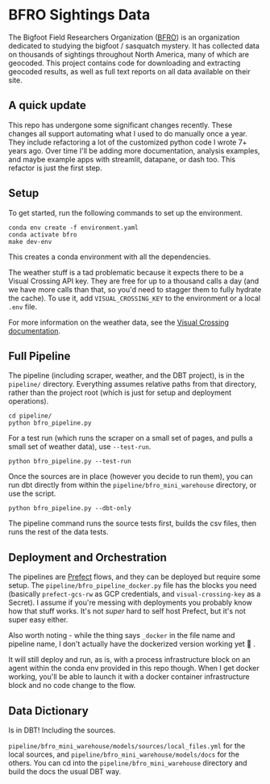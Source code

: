 # BFRO Sightings Data

The Bigfoot Field Researchers Organization ([BFRO](http://www.bfro.net/)) is an organization dedicated to studying the bigfoot / sasquatch mystery.
It has collected data on thousands of sightings throughout North America, many of which are geocoded.
This project contains code for downloading and extracting geocoded results, as well as full text reports on all data available on their site.

## A quick update

This repo has undergone some significant changes recently.
These changes all support automating what I used to do manually once a year.
They include refactoring a lot of the customized python code I wrote 7+ years ago.
Over time I'll be adding more documentation, analysis examples, and maybe example apps with streamlit, datapane, or dash too.
This refactor is just the first step.

## Setup 

To get started, run the following commands to set up the environment.

```shell
conda env create -f environment.yaml
conda activate bfro
make dev-env
```

This creates a conda environment with all the dependencies.

The weather stuff is a tad problematic because it expects there to be a Visual Crossing API key.
They are free for up to a thousand calls a day (and we have more calls than that, so you'd need to stagger them to fully hydrate the cache).
To use it, add `VISUAL_CROSSING_KEY` to the environment or a local `.env` file.

For more information on the weather data, see the [Visual Crossing documentation](https://www.visualcrossing.com/resources/documentation/weather-api/timeline-weather-api/).

## Full Pipeline

The pipeline (including scraper, weather, and the DBT project), is in the `pipeline/` directory.
Everything assumes relative paths from that directory, rather than the project root (which is just for setup and deployment operations).

```
cd pipeline/
python bfro_pipeline.py
```

For a test run (which runs the scraper on a small set of pages, and pulls a small set of weather data), use `--test-run`.

```
python bfro_pipeline.py --test-run
```

Once the sources are in place (however you decide to run them), you can run dbt directly from within the `pipeline/bfro_mini_warehouse` directory, or use the script.

```
python bfro_pipeline.py --dbt-only
```

The pipeline command runs the source tests first, builds the csv files, then runs the rest of the data tests.

## Deployment and Orchestration

The pipelines are [Prefect](https://www.prefect.io/) flows, and they can be deployed but require some setup.
The `pipeline/bfro_pipeline_docker.py` file has the blocks you need (basically `prefect-gcs-rw` as GCP credentials, and `visual-crossing-key` as a Secret).
I assume if you're messing with deployments you probably know how that stuff works.
It's not _super_ hard to self host Prefect, but it's not super easy either.

Also worth noting - while the thing says `_docker` in the file name and pipeline name, I don't actually have the dockerized version working yet 😬 .

It will still deploy and run, as is, with a process infrastructure block on an agent within the conda env provided in this repo though.
When I get docker working, you'll be able to launch it with a docker container infrastructure block and no code change to the flow.

## Data Dictionary

Is in DBT!
Including the sources.

`pipeline/bfro_mini_warehouse/models/sources/local_files.yml` for the local sources, and `pipeline/bfro_mini_warehouse/models/docs` for the others.
You can cd into the `pipeline/bfro_mini_warehouse` directory and build the docs the usual DBT way.